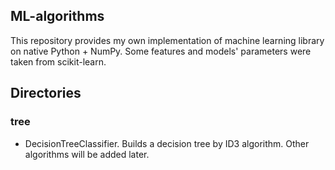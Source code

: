 ## ML-algorithms
This repository provides my own implementation of machine learning library on native Python + NumPy. Some features and models' parameters
were taken from scikit-learn.

## Directories

### tree 
- DecisionTreeClassifier. Builds a decision tree by ID3 algorithm. Other algorithms will be added later.

